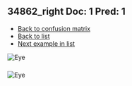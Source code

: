 ## 34862_right Doc: 1 Pred: 1
- [Back to confusion matrix](https://github.com/juliandewit/kaggle_retinopathy/blob/master/matrix.md)
- [Back to list](https://github.com/juliandewit/kaggle_retinopathy/blob/master/lists/11/list.md)
- [Next example in list](https://github.com/juliandewit/kaggle_retinopathy/blob/master/lists/11/35/35090_left.md)

![Eye](https://retinopaty.blob.core.windows.net/size1024/34862_right_1.jpeg)

### 

![Eye]()

